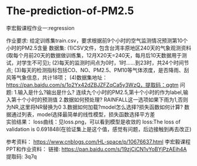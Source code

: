 # The-prediction-of-PM2.5
李宏毅课程作业一:regression

作业要求:
    给定训练集train.csv，要求根据前9个小时的空气监测情况预测第10个小时的PM2.5含量
数据集:
    (1)CSV文件，包含台湾丰原地区240天的气象观测资料(取每个月前20天的数据做训练集，12月X20天=240天，每月后10天数据用于测试，对学生不可见);
    (2)每天的监测时间点为0时，1时......到23时，共24个时间节点;
    (3)每天的检测指标包括CO、NO、PM2.5、PM10等气体浓度，是否降雨、刮风等气象信息，共计18项；
    (4)数据集地址：https://pan.baidu.com/s/1o2Yx42dZBJZFZqCa5y3WzQ，提取码：qgtm
问题:
    1.输入是什么?输出是什么?
        连续九个小时的PM2.5,第十个小时的作为label,输入第十个小时的预测值
    2.数据如何预处理?
        RAINFALL这一选项如果下雨为1,否则为NR,这里将NR替换为0
    3.数据如何加载?model怎么选择?损失函数如何计算?
     数据通过列表，model选择最简单的线性模型，损失函数选择平方差  
实验结果：
    loss曲线：见loss.png，可以看到模型是收敛的
    loss:The loss of validation is 0.691848(在验证集上是这个值，感觉有问题，后边接触到再去改正)
        
参考资料：
https://www.cnblogs.com/HL-space/p/10676637.html 
李宏毅课程PPT和作业资料：
链接: https://pan.baidu.com/s/19zjCiCN1vYoBYjPzAEih4A 提取码: 3q7q 
